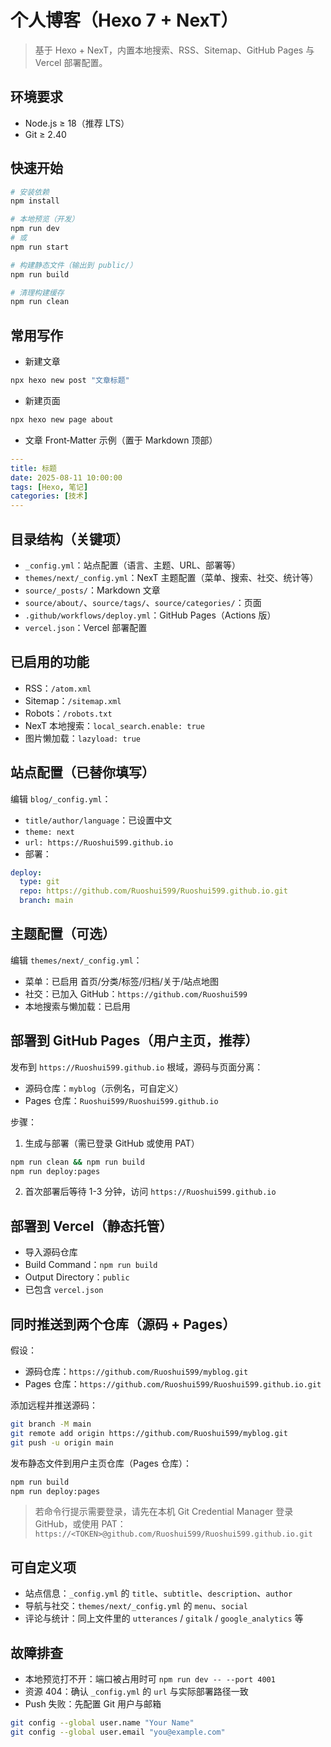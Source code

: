 # 个人博客（Hexo 7 + NexT）

> 基于 Hexo + NexT，内置本地搜索、RSS、Sitemap、GitHub Pages 与 Vercel 部署配置。

## 环境要求
- Node.js ≥ 18（推荐 LTS）
- Git ≥ 2.40

## 快速开始
```bash
# 安装依赖
npm install

# 本地预览（开发）
npm run dev
# 或
npm run start

# 构建静态文件（输出到 public/）
npm run build

# 清理构建缓存
npm run clean
```

## 常用写作
- 新建文章
```bash
npx hexo new post "文章标题"
```
- 新建页面
```bash
npx hexo new page about
```
- 文章 Front‑Matter 示例（置于 Markdown 顶部）
```yml
---
title: 标题
date: 2025-08-11 10:00:00
tags: [Hexo, 笔记]
categories: [技术]
---
```

## 目录结构（关键项）
- `_config.yml`：站点配置（语言、主题、URL、部署等）
- `themes/next/_config.yml`：NexT 主题配置（菜单、搜索、社交、统计等）
- `source/_posts/`：Markdown 文章
- `source/about/`、`source/tags/`、`source/categories/`：页面
- `.github/workflows/deploy.yml`：GitHub Pages（Actions 版）
- `vercel.json`：Vercel 部署配置

## 已启用的功能
- RSS：`/atom.xml`
- Sitemap：`/sitemap.xml`
- Robots：`/robots.txt`
- NexT 本地搜索：`local_search.enable: true`
- 图片懒加载：`lazyload: true`

## 站点配置（已替你填写）
编辑 `blog/_config.yml`：
- `title/author/language`：已设置中文
- `theme: next`
- `url: https://Ruoshui599.github.io`
- 部署：
```yml
deploy:
  type: git
  repo: https://github.com/Ruoshui599/Ruoshui599.github.io.git
  branch: main
```

## 主题配置（可选）
编辑 `themes/next/_config.yml`：
- 菜单：已启用 首页/分类/标签/归档/关于/站点地图
- 社交：已加入 GitHub：`https://github.com/Ruoshui599`
- 本地搜索与懒加载：已启用

## 部署到 GitHub Pages（用户主页，推荐）
发布到 `https://Ruoshui599.github.io` 根域，源码与页面分离：
- 源码仓库：`myblog`（示例名，可自定义）
- Pages 仓库：`Ruoshui599/Ruoshui599.github.io`

步骤：
1) 生成与部署（需已登录 GitHub 或使用 PAT）
```bash
npm run clean && npm run build
npm run deploy:pages
```
2) 首次部署后等待 1-3 分钟，访问 `https://Ruoshui599.github.io`

## 部署到 Vercel（静态托管）
- 导入源码仓库
- Build Command：`npm run build`
- Output Directory：`public`
- 已包含 `vercel.json`

## 同时推送到两个仓库（源码 + Pages）
假设：
- 源码仓库：`https://github.com/Ruoshui599/myblog.git`
- Pages 仓库：`https://github.com/Ruoshui599/Ruoshui599.github.io.git`

添加远程并推送源码：
```bash
git branch -M main
git remote add origin https://github.com/Ruoshui599/myblog.git
git push -u origin main
```

发布静态文件到用户主页仓库（Pages 仓库）：
```bash
npm run build
npm run deploy:pages
```

> 若命令行提示需要登录，请先在本机 Git Credential Manager 登录 GitHub，或使用 PAT：
> `https://<TOKEN>@github.com/Ruoshui599/Ruoshui599.github.io.git`

## 可自定义项
- 站点信息：`_config.yml` 的 `title`、`subtitle`、`description`、`author`
- 导航与社交：`themes/next/_config.yml` 的 `menu`、`social`
- 评论与统计：同上文件里的 `utterances` / `gitalk` / `google_analytics` 等

## 故障排查
- 本地预览打不开：端口被占用时可 `npm run dev -- --port 4001`
- 资源 404：确认 `_config.yml` 的 `url` 与实际部署路径一致
- Push 失败：先配置 Git 用户与邮箱
```bash
git config --global user.name "Your Name"
git config --global user.email "you@example.com"
```

